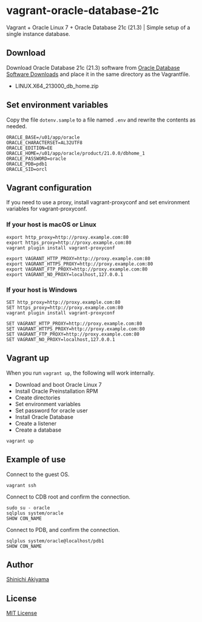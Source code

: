 vagrant-oracle-database-21c
===========================

Vagrant + Oracle Linux 7 + Oracle Database 21c (21.3) | Simple setup of a single instance database.

Download
--------

Download Oracle Database 21c (21.3) software from [Oracle Database Software Downloads](https://www.oracle.com/database/technologies/oracle-database-software-downloads.html) and place it in the same directory as the Vagrantfile.

* LINUX.X64_213000_db_home.zip

Set environment variables
-------------------------

Copy the file `dotenv.sample` to a file named `.env` and rewrite the contents as needed.

```shell
ORACLE_BASE=/u01/app/oracle
ORACLE_CHARACTERSET=AL32UTF8
ORACLE_EDITION=EE
ORACLE_HOME=/u01/app/oracle/product/21.0.0/dbhome_1
ORACLE_PASSWORD=oracle
ORACLE_PDB=pdb1
ORACLE_SID=orcl
```

Vagrant configuration
---------------------

If you need to use a proxy, install vagrant-proxyconf and set environment variables for vagrant-proxyconf.

### If your host is macOS or Linux ###

```console
export http_proxy=http://proxy.example.com:80
export https_proxy=http://proxy.example.com:80
vagrant plugin install vagrant-proxyconf

export VAGRANT_HTTP_PROXY=http://proxy.example.com:80
export VAGRANT_HTTPS_PROXY=http://proxy.example.com:80
export VAGRANT_FTP_PROXY=http://proxy.example.com:80
export VAGRANT_NO_PROXY=localhost,127.0.0.1
```

### If your host is Windows ###

```console
SET http_proxy=http://proxy.example.com:80
SET https_proxy=http://proxy.example.com:80
vagrant plugin install vagrant-proxyconf

SET VAGRANT_HTTP_PROXY=http://proxy.example.com:80
SET VAGRANT_HTTPS_PROXY=http://proxy.example.com:80
SET VAGRANT_FTP_PROXY=http://proxy.example.com:80
SET VAGRANT_NO_PROXY=localhost,127.0.0.1
```

Vagrant up
----------

When you run `vagrant up`, the following will work internally.

* Download and boot Oracle Linux 7
* Install Oracle Preinstallation RPM
* Create directories
* Set environment variables
* Set password for oracle user
* Install Oracle Database
* Create a listener
* Create a database

```console
vagrant up
```

Example of use
--------------

Connect to the guest OS.

```console
vagrant ssh
```

Connect to CDB root and confirm the connection.

```console
sudo su - oracle
sqlplus system/oracle
SHOW CON_NAME
```

Connect to PDB, and confirm the connection.

```console
sqlplus system/oracle@localhost/pdb1
SHOW CON_NAME
```

Author
------

[Shinichi Akiyama](https://github.com/shakiyam)

License
-------

[MIT License](https://opensource.org/licenses/MIT)
